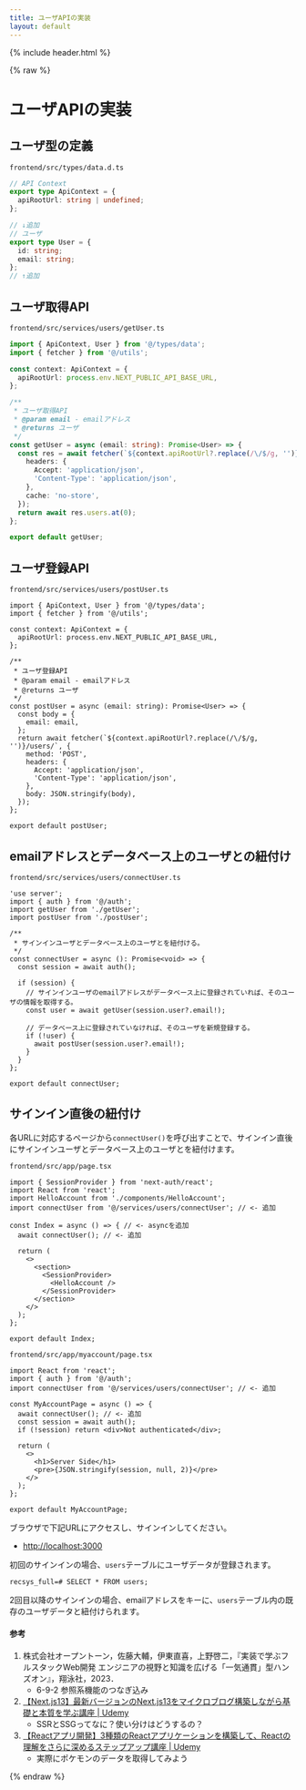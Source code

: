 ```yaml
---
title: ユーザAPIの実装
layout: default
---
```


{% include header.html %}

{% raw %}

# ユーザAPIの実装

## ユーザ型の定義
`frontend/src/types/data.d.ts`
```ts
// API Context
export type ApiContext = {
  apiRootUrl: string | undefined;
};

// ↓追加
// ユーザ
export type User = {
  id: string;
  email: string;
};
// ↑追加
```

## ユーザ取得API
`frontend/src/services/users/getUser.ts`
```ts
import { ApiContext, User } from '@/types/data';
import { fetcher } from '@/utils';

const context: ApiContext = {
  apiRootUrl: process.env.NEXT_PUBLIC_API_BASE_URL,
};

/**
 * ユーザ取得API
 * @param email - emailアドレス
 * @returns ユーザ
 */
const getUser = async (email: string): Promise<User> => {
  const res = await fetcher(`${context.apiRootUrl?.replace(/\/$/g, '')}/users/?email=${email}`, {
    headers: {
      Accept: 'application/json',
      'Content-Type': 'application/json',
    },
    cache: 'no-store',
  });
  return await res.users.at(0);
};

export default getUser;
```

## ユーザ登録API
`frontend/src/services/users/postUser.ts`
```tsx
import { ApiContext, User } from '@/types/data';
import { fetcher } from '@/utils';

const context: ApiContext = {
  apiRootUrl: process.env.NEXT_PUBLIC_API_BASE_URL,
};

/**
 * ユーザ登録API
 * @param email - emailアドレス
 * @returns ユーザ
 */
const postUser = async (email: string): Promise<User> => {
  const body = {
    email: email,
  };
  return await fetcher(`${context.apiRootUrl?.replace(/\/$/g, '')}/users/`, {
    method: 'POST',
    headers: {
      Accept: 'application/json',
      'Content-Type': 'application/json',
    },
    body: JSON.stringify(body),
  });
};

export default postUser;
```

## emailアドレスとデータベース上のユーザとの紐付け
`frontend/src/services/users/connectUser.ts`
```tsx
'use server';
import { auth } from '@/auth';
import getUser from './getUser';
import postUser from './postUser';

/**
 * サインインユーザとデータベース上のユーザとを紐付ける。
 */
const connectUser = async (): Promise<void> => {
  const session = await auth();

  if (session) {
    // サインインユーザのemailアドレスがデータベース上に登録されていれば、そのユーザの情報を取得する。
    const user = await getUser(session.user?.email!);

    // データベース上に登録されていなければ、そのユーザを新規登録する。
    if (!user) {
      await postUser(session.user?.email!);
    }
  }
};

export default connectUser;
```

## サインイン直後の紐付け

各URLに対応するページから`connectUser()`を呼び出すことで、サインイン直後にサインインユーザとデータベース上のユーザとを紐付けます。

`frontend/src/app/page.tsx`
```tsx
import { SessionProvider } from 'next-auth/react';
import React from 'react';
import HelloAccount from './components/HelloAccount';
import connectUser from '@/services/users/connectUser'; // <- 追加

const Index = async () => { // <- asyncを追加
  await connectUser(); // <- 追加

  return (
    <>
      <section>
        <SessionProvider>
          <HelloAccount />
        </SessionProvider>
      </section>
    </>
  );
};

export default Index;
```

`frontend/src/app/myaccount/page.tsx`
```tsx
import React from 'react';
import { auth } from '@/auth';
import connectUser from '@/services/users/connectUser'; // <- 追加

const MyAccountPage = async () => {
  await connectUser(); // <- 追加
  const session = await auth();
  if (!session) return <div>Not authenticated</div>;

  return (
    <>
      <h1>Server Side</h1>
      <pre>{JSON.stringify(session, null, 2)}</pre>
    </>
  );
};

export default MyAccountPage;
```

ブラウザで下記URLにアクセスし、サインインしてください。
- [http://localhost:3000](http://localhost:3000)

初回のサインインの場合、`users`テーブルにユーザデータが登録されます。
```pgsql
recsys_full=# SELECT * FROM users;
```

2回目以降のサインインの場合、emailアドレスをキーに、`users`テーブル内の既存のユーザデータと紐付けられます。

#### 参考
1. 株式会社オープントーン，佐藤大輔，伊東直喜，上野啓二，『実装で学ぶフルスタックWeb開発 エンジニアの視野と知識を広げる「一気通貫」型ハンズオン』，翔泳社，2023．
   - 6-9-2 参照系機能のつなぎ込み
1. [【Next.js13】最新バージョンのNext.js13をマイクロブログ構築しながら基礎と本質を学ぶ講座 \| Udemy](https://www.udemy.com/course/nextjs13_learning_with_microblog/)
   - SSRとSSGってなに？使い分けはどうするの？
1. [【Reactアプリ開発】3種類のReactアプリケーションを構築して、Reactの理解をさらに深めるステップアップ講座 \| Udemy](https://www.udemy.com/course/react-3project-app-udemy/)
   - 実際にポケモンのデータを取得してみよう

{% endraw %}
